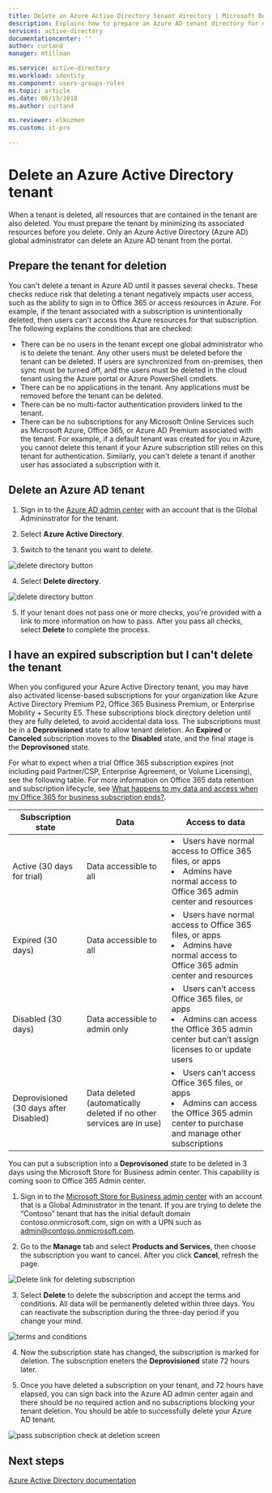 ```yaml
---
title: Delete an Azure Active Directory tenant directory | Microsoft Docs
description: Explains how to prepare an Azure AD tenant directory for deletion
services: active-directory
documentationcenter: ''
author: curtand
manager: mtillman

ms.service: active-directory
ms.workload: identity
ms.component: users-groups-roles
ms.topic: article
ms.date: 06/13/2018
ms.author: curtand

ms.reviewer: elkuzmen
ms.custom: it-pro

---
```

# Delete an Azure Active Directory tenant
When a tenant is deleted, all resources that are contained in the tenant are also deleted. You must prepare the tenant by minimizing its associated resources before you delete. Only an Azure Active Directory (Azure AD) global administrator can delete an Azure AD tenant from the portal.

## Prepare the tenant for deletion

You can't delete a tenant in Azure AD until it passes several checks. These checks reduce risk that deleting a tenant negatively impacts user access, such as the ability to sign in to Office 365 or access resources in Azure. For example, if the tenant associated with a subscription is unintentionally deleted, then users can't access the Azure resources for that subscription. The following explains the conditions that are checked:

* There can be no users in the tenant except one global administrator who is to delete the tenant. Any other users must be deleted before the tenant can be deleted. If users are synchronized from on-premises, then sync must be turned off, and the users must be deleted in the cloud tenant using the Azure portal or Azure PowerShell cmdlets. 
* There can be no applications in the tenant. Any applications must be removed before the tenant can be deleted.
* There can be no multi-factor authentication providers linked to the tenant.
* There can be no subscriptions for any Microsoft Online Services such as Microsoft Azure, Office 365, or Azure AD Premium associated with the tenant. For example, if a default tenant was created for you in Azure, you cannot delete this tenant if your Azure subscription still relies on this tenant for authentication. Similarly, you can't delete a tenant if another user has associated a subscription with it. 

## Delete an Azure AD tenant

1. Sign in to the [Azure AD admin center](https://aad.portal.azure.com) with an account that is the Global Admininstrator for the tenant.

2. Select **Azure Active Directory**.

3. Switch to the tenant you want to delete.
  
  ![delete directory button](./media/directory-delete-howto/delete-directory-command.png)

4. Select **Delete directory**.
  
  ![delete directory button](./media/directory-delete-howto/delete-directory-list.png)

5. If your tenant does not pass one or more checks, you're provided with a link to more information on how to pass. After you pass all checks, select **Delete** to complete the process.

## I have an expired subscription but I can't delete the tenant

When you configured your Azure Active Directory tenant, you may have also activated license-based subscriptions for your organization like Azure Active Directory Premium P2, Office 365 Business Premium, or Enterprise Mobility + Security E5. These subscriptions block directory deletion until they are fully deleted, to avoid accidental data loss. The subscriptions must be in a **Deprovisioned** state to allow tenant deletion. An **Expired** or **Canceled** subscription moves to the **Disabled** state, and the final stage is the **Deprovisoned** state. 

For what to expect when a trial Office 365 subscription expires (not including paid Partner/CSP, Enterprise Agreement, or Volume Licensing), see the following table. For more information on Office 365 data retention and subscription lifecycle, see [What happens to my data and access when my Office 365 for business subscription ends?](https://support.office.com/article/what-happens-to-my-data-and-access-when-my-office-365-for-business-subscription-ends-4436582f-211a-45ec-b72e-33647f97d8a3). 

Subscription state | Data | Access to data
----- | ----- | -----
Active (30 days for trial)	| Data accessible to all	| <li>Users have normal access to Office 365 files, or apps<li>Admins have normal access to Office 365 admin center and resources 
Expired (30 days)	| Data accessible to all	| <li>Users have normal access to Office 365 files, or apps<li>Admins have normal access to Office 365 admin center and resources
Disabled (30 days) | Data accessible to admin only	| <li>Users can’t access Office 365 files, or apps<li>Admins can access the Office 365 admin center but can’t assign licenses to or update users
Deprovisioned  (30 days after Disabled) | Data deleted (automatically deleted if no other services are in use) | <li>Users can’t access Office 365 files, or apps<li>Admins can access the Office 365 admin center to purchase and manage other subscriptions 

You can put a subscription into a **Deprovisoned** state to be deleted in 3 days using the Microsoft Store for Business admin center. This capability is coming soon to Office 365 Admin center.

1. Sign in to the [Microsoft Store for Business admin center](https://businessstore.microsoft.com/manage/) with an account that is a Global Administrator in the tenant. If you are trying to delete the “Contoso” tenant that has the initial default domain contoso.onmicrosoft.com, sign on with a UPN such as admin@contoso.onmicrosoft.com.

2. Go to the **Manage** tab and select **Products and Services**, then choose the subscription you want to cancel. After you click **Cancel**, refresh the page.
  
  ![Delete link for deleting subscription](./media/directory-delete-howto/delete-command.png)
  
3. Select **Delete** to delete the subscription and accept the terms and conditions. All data will be permanently deleted within three days. You can reactivate the subscription during the three-day period if you change your mind.
  
  ![terms and conditions](./media/directory-delete-howto/delete-terms.png)

4. Now the subscription state has changed, the subscription is marked for deletion. The subscription eneters the **Deprovisioned** state 72 hours later.

5. Once you have deleted a subscription on your tenant, and 72 hours have elapsed, you can sign back into the Azure AD admin center again and there should be no required action and no subscriptions blocking your tenant deletion. You should be able to successfully delete your Azure AD tenant.
  
  ![pass subscription check at deletion screen](./media/directory-delete-howto/delete-checks-passed.png)

## Next steps
[Azure Active Directory documentation](https://docs.microsoft.com/azure/active-directory/)
